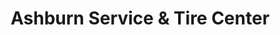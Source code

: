 ---
title: "Ashburn Service & Tire Center"
url: /ashburn/ashburn-service-and-tire-center/
shop: car repair
---